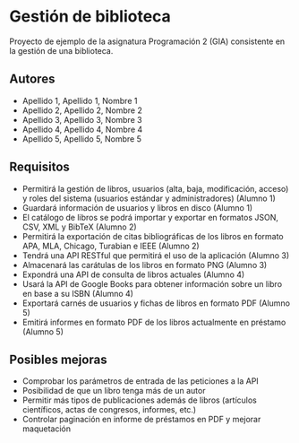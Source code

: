 # Gestión de biblioteca

Proyecto de ejemplo de la asignatura Programación 2 (GIA) consistente en la gestión de una biblioteca.

## Autores
* Apellido 1, Apellido 1, Nombre 1
* Apellido 2, Apellido 2, Nombre 2
* Apellido 3, Apellido 3, Nombre 3
* Apellido 4, Apellido 4, Nombre 4
* Apellido 5, Apellido 5, Nombre 5

## Requisitos

* Permitirá la gestión de libros, usuarios (alta, baja, modificación, acceso) y roles del sistema (usuarios estándar y administradores) (Alumno 1)
* Guardará información de usuarios y libros en disco (Alumno 1)
* El catálogo de libros se podrá importar y exportar en formatos JSON, CSV, XML y BibTeX (Alumno 2)
* Permitirá la exportación de citas bibliográficas de los libros en formato APA, MLA, Chicago, Turabian e IEEE (Alumno 2)
* Tendrá una API RESTful que permitirá el uso de la aplicación (Alumno 3)
* Almacenará las carátulas de los libros en formato PNG (Alumno 3)
* Expondrá una API de consulta de libros actuales (Alumno 4)
* Usará la API de Google Books para obtener información sobre un libro en base a su ISBN (Alumno 4)
* Exportará carnés de usuarios y fichas de libros en formato PDF (Alumno 5)
* Emitirá informes en formato PDF de los libros actualmente en préstamo (Alumno 5)

## Posibles mejoras

* Comprobar los parámetros de entrada de las peticiones a la API
* Posibilidad de que un libro tenga más de un autor
* Permitir más tipos de publicaciones además de libros (artículos científicos, actas de congresos, informes, etc.)
* Controlar paginación en informe de préstamos en PDF y mejorar maquetación